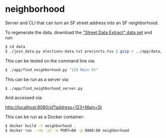# neighborhood

Server and CLI that can turn an SF street address into an SF neighborhood.

To regenerate the data, download the ["Street Data Extract" data set](https://sfelections.org/tools/election_data/dataset.php?ATAB=d1970-01-01) and
run:

```bash
$ cd data
$ ./join_data.py elections-data.txt precincts.tsv | gzip > ../app/data/neighborhood_data.tsv.gz
```

This can be tested on the command line via:

```bash
$ ./app/find_neighborhood.py "123 Main St"
```

This can be run as a server via:

```bash
$ ./app/find_neighborhood_server.py
```

And accessed via:

<http://localhost:8080/sf?address=123+Main+St>

This can be run as a Docker container:

```bash
$ docker build -t neighborhood .
$ docker run --rm -it -e PORT=80 -p 8080:80 neighborhood
```
